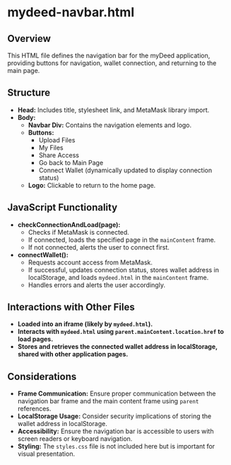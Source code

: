 # mydeed-navbar.html

## Overview

This HTML file defines the navigation bar for the myDeed application, providing buttons for navigation, wallet connection, and returning to the main page.

## Structure

- **Head:** Includes title, stylesheet link, and MetaMask library import.
- **Body:**
    - **Navbar Div:** Contains the navigation elements and logo.
    - **Buttons:**
        - Upload Files
        - My Files
        - Share Access
        - Go back to Main Page
        - Connect Wallet (dynamically updated to display connection status)
    - **Logo:** Clickable to return to the home page.

## JavaScript Functionality

- **checkConnectionAndLoad(page):**
    - Checks if MetaMask is connected.
    - If connected, loads the specified page in the `mainContent` frame.
    - If not connected, alerts the user to connect first.
- **connectWallet():**
    - Requests account access from MetaMask.
    - If successful, updates connection status, stores wallet address in localStorage, and loads `mydeed.html` in the `mainContent` frame.
    - Handles errors and alerts the user accordingly.

## Interactions with Other Files

- **Loaded into an iframe (likely by `mydeed.html`).**
- **Interacts with `mydeed.html` using `parent.mainContent.location.href` to load pages.**
- **Stores and retrieves the connected wallet address in localStorage, shared with other application pages.**

## Considerations

- **Frame Communication:** Ensure proper communication between the navigation bar frame and the main content frame using `parent` references.
- **LocalStorage Usage:** Consider security implications of storing the wallet address in localStorage.
- **Accessibility:** Ensure the navigation bar is accessible to users with screen readers or keyboard navigation.
- **Styling:** The `styles.css` file is not included here but is important for visual presentation.